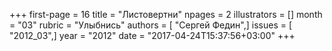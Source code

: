 +++
first-page = 16
title = "Листовертни"
npages = 2
illustrators = []
month = "03"
rubric = "Улыбнись"
authors = [ "Сергей Федин",]
issues = [ "2012_03",]
year = "2012"
date = "2017-04-24T15:37:56+03:00"
+++
